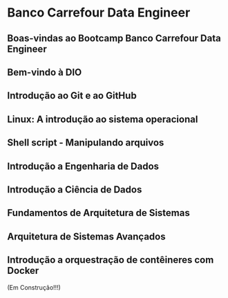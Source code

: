 # Banco Carrefour Data Engineer

## Boas-vindas ao Bootcamp Banco Carrefour Data Engineer

## Bem-vindo à DIO

## Introdução ao Git e ao GitHub

## Linux: A introdução ao sistema operacional

## Shell script - Manipulando arquivos

## Introdução a Engenharia de Dados

## Introdução a Ciência de Dados

## Fundamentos de Arquitetura de Sistemas

## Arquitetura de Sistemas Avançados

## Introdução a orquestração de contêineres com Docker


(Em Construção!!!)